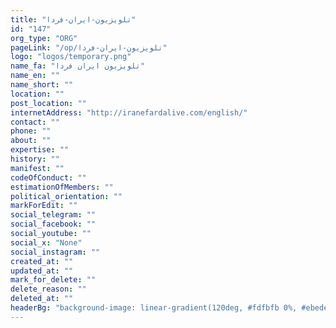 ```yaml
---
title: "تلویزیون-ایران-فردا"
id: "147"
org_type: "ORG"
pageLink: "/op/تلویزیون-ایران-فردا"
logo: "logos/temporary.png"
name_fa: "تلویزیون ایران فردا"
name_en: ""
name_short: ""
location: ""
post_location: ""
internetAddress: "http://iranefardalive.com/english/"
contact: ""
phone: ""
about: ""
expertise: ""
history: ""
manifest: ""
codeOfConduct: ""
estimationOfMembers: ""
political_orientation: ""
markForEdit: ""
social_telegram: ""
social_facebook: ""
social_youtube: ""
social_x: "None"
social_instagram: ""
created_at: ""
updated_at: ""
mark_for_delete: ""
delete_reason: ""
deleted_at: ""
headerBg: "background-image: linear-gradient(120deg, #fdfbfb 0%, #ebedee 100%);"
---
```


